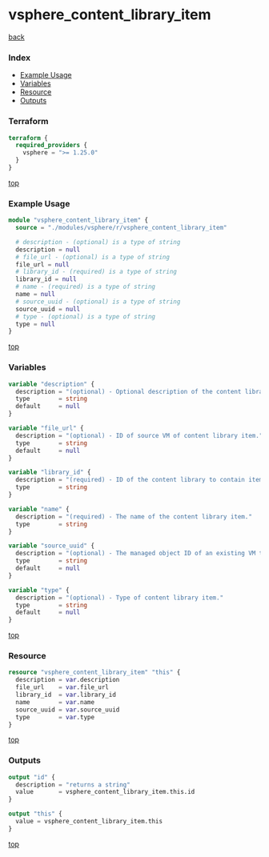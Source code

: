 # vsphere_content_library_item

[back](../vsphere.md)

### Index

- [Example Usage](#example-usage)
- [Variables](#variables)
- [Resource](#resource)
- [Outputs](#outputs)

### Terraform

```terraform
terraform {
  required_providers {
    vsphere = ">= 1.25.0"
  }
}
```

[top](#index)

### Example Usage

```terraform
module "vsphere_content_library_item" {
  source = "./modules/vsphere/r/vsphere_content_library_item"

  # description - (optional) is a type of string
  description = null
  # file_url - (optional) is a type of string
  file_url = null
  # library_id - (required) is a type of string
  library_id = null
  # name - (required) is a type of string
  name = null
  # source_uuid - (optional) is a type of string
  source_uuid = null
  # type - (optional) is a type of string
  type = null
}
```

[top](#index)

### Variables

```terraform
variable "description" {
  description = "(optional) - Optional description of the content library item."
  type        = string
  default     = null
}

variable "file_url" {
  description = "(optional) - ID of source VM of content library item."
  type        = string
  default     = null
}

variable "library_id" {
  description = "(required) - ID of the content library to contain item"
  type        = string
}

variable "name" {
  description = "(required) - The name of the content library item."
  type        = string
}

variable "source_uuid" {
  description = "(optional) - The managed object ID of an existing VM to be cloned to the content library."
  type        = string
  default     = null
}

variable "type" {
  description = "(optional) - Type of content library item."
  type        = string
  default     = null
}
```

[top](#index)

### Resource

```terraform
resource "vsphere_content_library_item" "this" {
  description = var.description
  file_url    = var.file_url
  library_id  = var.library_id
  name        = var.name
  source_uuid = var.source_uuid
  type        = var.type
}
```

[top](#index)

### Outputs

```terraform
output "id" {
  description = "returns a string"
  value       = vsphere_content_library_item.this.id
}

output "this" {
  value = vsphere_content_library_item.this
}
```

[top](#index)
